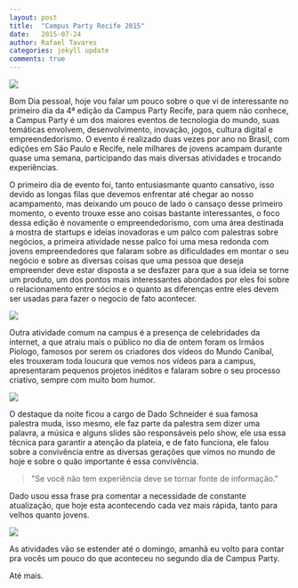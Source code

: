 ```yaml
---
layout: post
title:  "Campus Party Recife 2015"
date:   2015-07-24
author: Rafael Tavares
categories: jekyll update
comments: true
---
```

![](https://raw.githubusercontent.com/recursivejr/recursivejr.github.io/master/images/posts/campusparty/img0campus.jpg)

Bom Dia pessoal, hoje vou falar um pouco sobre o que vi de interessante no primeiro dia da 4ª edição da Campus Party Recife, para quem não conhece, a Campus Party é um dos maiores eventos de tecnologia do mundo, suas temáticas envolvem, desenvolvimento, inovação, jogos, cultura digital e empreendedorismo. O evento é realizado duas vezes por ano no Brasil, com edições em São Paulo e Recife, nele milhares de jovens acampam durante quase uma semana, participando das mais diversas atividades e trocando experiências.

O primeiro dia de evento foi, tanto entusiasmante quanto cansativo, isso devido as longas filas que devemos enfrentar até chegar ao nosso acampamento, mas deixando um pouco de lado o cansaço desse primeiro momento, o evento trouxe esse ano coisas bastante interessantes, o foco dessa edição é novamente o empreendedorismo, com uma área destinada a mostra de startups e ideias inovadoras e um palco com palestras sobre negócios, a primeira atividade nesse palco foi uma mesa redonda com jovens empreendedores que falaram sobre as dificuldades em montar o seu negócio e sobre as diversas coisas que uma pessoa que deseja empreender deve estar disposta a se desfazer para que a sua ideia se torne um produto, um dos pontos mais interessantes abordados por eles foi sobre o relacionamento entre sócios e o quanto as diferenças entre eles devem ser usadas para fazer o negocio de fato acontecer.

![](https://raw.githubusercontent.com/recursivejr/recursivejr.github.io/master/images/posts/campusparty/img1campus.JPG)


Outra atividade comum na campus é a presença de celebridades da internet, a que atraiu mais o público no dia de ontem foram os Irmãos Piologo, famosos por serem os criadores dos vídeos do Mundo Canibal, eles trouxeram toda loucura que vemos nos vídeos para a campus, apresentaram pequenos projetos inéditos e falaram sobre o seu processo criativo, sempre com muito bom humor.

![](https://raw.githubusercontent.com/recursivejr/recursivejr.github.io/master/images/posts/campusparty/img2campus.JPG)

O destaque da noite ficou a cargo de Dado Schneider é sua famosa palestra muda, isso mesmo, ele faz parte da palestra sem dizer uma palavra, a música e alguns slides são responsáveis pelo show, ele usa essa técnica para garantir a atenção da plateia, e de fato funciona, ele falou sobre a convivência entre as diversas gerações que vimos no mundo de hoje e sobre o quão importante é essa convivência.

> "Se você não tem experiência deve se tornar fonte de informação."

Dado usou essa frase pra comentar a necessidade de constante atualização, que hoje esta acontecendo cada vez mais rápida, tanto para velhos quanto jovens.

![](https://raw.githubusercontent.com/recursivejr/recursivejr.github.io/master/images/posts/campusparty/img3campus.JPG)

As atividades vão se estender até o domingo, amanhã eu volto para contar pra vocês um pouco do que aconteceu no segundo dia de Campus Party.

Até mais.
